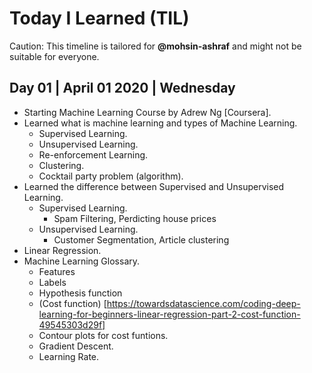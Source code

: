# Today I Learned (TIL)

Caution: This timeline is tailored for **@mohsin-ashraf** and might not be suitable for everyone.


## Day 01 | April 01 2020 | Wednesday 
- Starting Machine Learning Course by Adrew Ng [Coursera].
- Learned what is machine learning and types of Machine Learning.
	- Supervised Learning.
	- Unsupervised Learning.
	- Re-enforcement Learning.
	- Clustering.
	- Cocktail party problem (algorithm).
- Learned the difference between Supervised and Unsupervised Learning.
	- Supervised Learning.
		- Spam Filtering, Perdicting house prices
	- Unsupervised Learning.
		- Customer Segmentation, Article clustering
- Linear Regression.
- Machine Learning Glossary.
	- Features
	- Labels
	- Hypothesis function	
	- (Cost function) [https://towardsdatascience.com/coding-deep-learning-for-beginners-linear-regression-part-2-cost-function-49545303d29f] 
	- Contour plots for cost funtions.
	- Gradient Descent.
	- Learning Rate.



